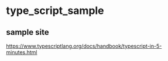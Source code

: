 # type_script_sample

## sample site
https://www.typescriptlang.org/docs/handbook/typescript-in-5-minutes.html
